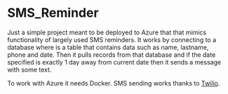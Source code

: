 # SMS_Reminder

Just a simple project meant to be deployed to Azure that that mimics functionality
of largely used SMS reminders. It works by connecting to a database where is a table
that contains data such as name, lastname, phone and date. Then it pulls records from
that database and if the date specified is exactly 1 day away from current date then 
it sends a message with some text.

To work with Azure it needs Docker.
SMS sending works thanks to [Twilio](https://www.twilio.com/).
